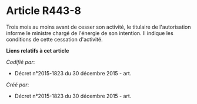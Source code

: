 # Article R443-8

Trois mois au moins avant de cesser son activité, le titulaire de l'autorisation informe le ministre chargé de l'énergie de
son intention. Il indique les conditions de cette cessation d'activité.

**Liens relatifs à cet article**

_Codifié par_:

  - Décret n°2015-1823 du 30 décembre 2015 - art.

_Créé par_:

  - Décret n°2015-1823 du 30 décembre 2015 - art.
